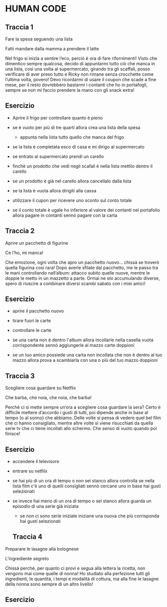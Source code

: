 # HUMAN CODE

## Traccia 1

Fare la spesa seguendo una lista

Fatti mandare dalla mamma a prendere il latte

Nel frigo si inizia a sentire l’eco, perciò è ora di fare rifornimenti!
Visto che dimentico sempre qualcosa, decido di appuntarmi tutto ciò che manca in una lista, così una volta al supermercato, girando tra gli scaffali, posso verificare di aver preso tutto e Ricky non rimane senza crocchette come l’ultima volta, povero! Devo ricordarmi di usare il coupon che scade a fine mese, per il resto dovrebbero bastarmi i contanti che ho in portafogli, sempre se non mi faccio prendere la mano con gli snack extra!

## Esercizio

- Aprire il frigo per controllare quanto è pieno

- se è vuoto per più di tre quarti allora crea una lista della spesa

  - appunta nella lista tutto quello che manca del frigo

- se la lista è completata esco di casa e mi dirigo al supermercato

- se entrato al supermercato prendi un carello

- finchè un prodotto che vedi negli scafali è nella lista mettilo dentro il carello

- se un prodotto è già nel carello allora cancellalo dalla lista

- se la lista è vuota allora dirigiti alla cassa

- utilizzare il cupon per ricevere uno sconto sul conto totale

- se il conto totale è ugale ho inferiore al valore dei contanti nel portafolio allora pagare in contanti sennò pagare con la carta

## Traccia 2

Aprire un pacchetto di figurine

Ce l’ho, mi manca!

Che emozione, ogni volta che apro un pacchetto nuovo... chissà se troverò quella figurina così rara!
Dopo averle sfilate dal pacchetto, me le passo tra le mani controllando nell’album: attacco subito quelle nuove, mentre le doppie le metto in un mazzetto a parte. Ormai ne sto accumulando diverse, spero di riuscire a combinare diversi scambi sabato con i miei amici!

## Esercizio

- aprire il pacchetto nuovo

- tirare fuori le carte
- controllare le carte
- se una carta non è dentro l'album allora incollarle nella casella vuota corrispondente sennò aggiungerle al mazzo carte doppioni

- se un tuo amico possiede una carta non incollata che non è dentro al tuo mazzo allora prova a scambiarla con una o più del tuo mazzo doppioni

## Traccia 3

Scegliere cosa guardare su Netflix

Che barba, che noia, che noia, che barba!

Perché ci si mette sempre un’ora a scegliere cosa guardare la sera? Certo è difficile mettere d’accordo i gusti di tutti, poi dipende anche in base al tempo (o al sonno) che abbiamo. Delle volte si pensa di vedere quel bel film che ci hanno consigliato, mentre altre volte si viene risucchiati da quella serie tv che ci tiene incollati allo schermo. Che senso di vuoto quando poi finisce!

## Esercizio

- accendere il televisore

- entrare su netfilx

- se hai più di un ora di tempo o non sei stanco allora controlla se nella lista film c'è uno di quelli consigliati sennò cercane uno in base hai gusti selezionati

- se invece hai meno di un ora di tempo o sei stanco allora guarda un episodio di una serie già iniziata

  - se non ci sono serie iniziate iniziane una nuova che più corrisponda hai gusti selezionati

  ## Traccia 4

Preparare le lasagne alla bolognese

L’ingrediente segreto

Chissà perché, per quanto ci provi e segua alla lettera la ricetta, non vengono mai come quelle di nonna! Ho studiato alla perfezione tutti gli ingredienti, le quantità, i tempi e modalità di cottura, ma alla fine le lasagne della nonna sono sempre di un altro livello!

## Esercizio
